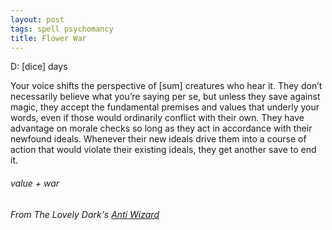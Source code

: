 ```yaml
---
layout: post
tags: spell psychomancy
title: Flower War
---
```

D:  [dice] days

Your voice shifts the perspective of [sum] creatures who hear it. They don’t necessarily believe what you’re saying per se, but unless they save against magic, they accept the fundamental premises and values that underly your words, even if those would ordinarily conflict with their own. They have advantage on morale checks so long as they act in accordance with their newfound ideals. Whenever their new ideals drive them into a course of action that would violate their existing ideals, they get another save to end it.
 
###### value + war
###### From The Lovely Dark's [Anti Wizard](https://thelovelydark.blogspot.com/2019/02/the-anti-wizard.html)
